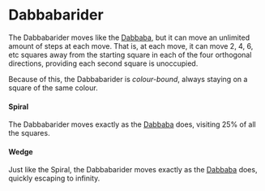 # Dabbabarider

The Dabbabarider moves like the [Dabbaba](dabbaba.html), but it
can move an unlimited amount of steps at each move. That is, at
each move, it can move 2, 4, 6, etc squares away from the
starting square in each of the four orthogonal directions, 
providing each second square is unoccupied.

Because of this, the Dabbabarider is *colour-bound*, always staying
on a square of the same colour.

#### Spiral

The Dabbabarider moves exactly as the [Dabbaba](dabbaba.html) does, 
visiting 25% of all the squares.

#### Wedge

Just like the Spiral, the Dabbabarider moves exactly as the
[Dabbaba](dabbaba.html) does, quickly escaping to infinity.
